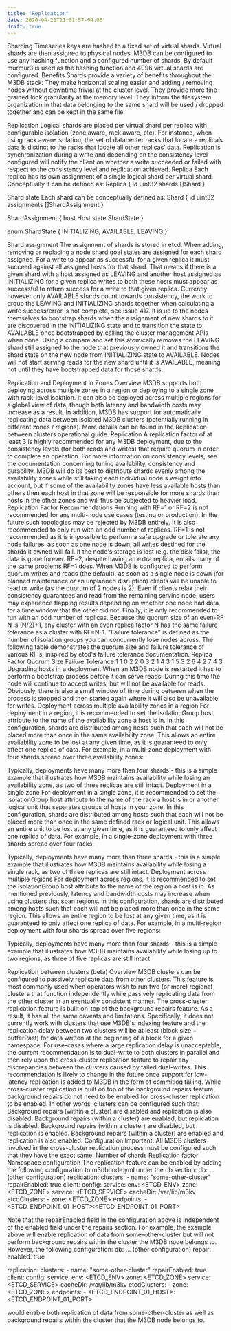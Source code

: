 ```yaml
---
title: "Replication"
date: 2020-04-21T21:01:57-04:00
draft: true
---
```


Sharding
Timeseries keys are hashed to a fixed set of virtual shards. Virtual shards are then assigned to physical nodes. M3DB can be configured to use any hashing function and a configured number of shards. By default murmur3 is used as the hashing function and 4096 virtual shards are configured.
Benefits
Shards provide a variety of benefits throughout the M3DB stack:
They make horizontal scaling easier and adding / removing nodes without downtime trivial at the cluster level.
They provide more fine grained lock granularity at the memory level.
They inform the filesystem organization in that data belonging to the same shard will be used / dropped together and can be kept in the same file.


Replication
Logical shards are placed per virtual shard per replica with configurable isolation (zone aware, rack aware, etc). For instance, when using rack aware isolation, the set of datacenter racks that locate a replica’s data is distinct to the racks that locate all other replicas’ data.
Replication is synchronization during a write and depending on the consistency level configured will notify the client on whether a write succeeded or failed with respect to the consistency level and replication achieved.
Replica
Each replica has its own assignment of a single logical shard per virtual shard.
Conceptually it can be defined as:
Replica {
  id uint32
  shards []Shard
}

Shard state
Each shard can be conceptually defined as:
Shard {
  id uint32
  assignments []ShardAssignment
}

ShardAssignment {
  host Host
  state ShardState
}

enum ShardState {
  INITIALIZING,
  AVAILABLE,
  LEAVING
}

Shard assignment
The assignment of shards is stored in etcd. When adding, removing or replacing a node shard goal states are assigned for each shard assigned.
For a write to appear as successful for a given replica it must succeed against all assigned hosts for that shard. That means if there is a given shard with a host assigned as LEAVING and another host assigned as INITIALIZING for a given replica writes to both these hosts must appear as successful to return success for a write to that given replica. Currently however only AVAILABLE shards count towards consistency, the work to group the LEAVING and INITIALIZING shards together when calculating a write success/error is not complete, see issue 417.
It is up to the nodes themselves to bootstrap shards when the assignment of new shards to it are discovered in the INITIALIZING state and to transition the state to AVAILABLE once bootstrapped by calling the cluster management APIs when done. Using a compare and set this atomically removes the LEAVING shard still assigned to the node that previously owned it and transitions the shard state on the new node from INITIALIZING state to AVAILABLE.
Nodes will not start serving reads for the new shard until it is AVAILABLE, meaning not until they have bootstrapped data for those shards.



Replication and Deployment in Zones
Overview
M3DB supports both deploying across multiple zones in a region or deploying to a single zone with rack-level isolation. It can also be deployed across multiple regions for a global view of data, though both latency and bandwidth costs may increase as a result.
In addition, M3DB has support for automatically replicating data between isolated M3DB clusters (potentially running in different zones / regions). More details can be found in the Replication between clusters operational guide.
Replication
A replication factor of at least 3 is highly recommended for any M3DB deployment, due to the consistency levels (for both reads and writes) that require quorum in order to complete an operation. For more information on consistency levels, see the documentation concerning tuning availability, consistency and durability.
M3DB will do its best to distribute shards evenly among the availability zones while still taking each individual node's weight into account, but if some of the availability zones have less available hosts than others then each host in that zone will be responsible for more shards than hosts in the other zones and will thus be subjected to heavier load.
Replication Factor Recommendations
Running with RF=1 or RF=2 is not recommended for any multi-node use cases (testing or production). In the future such topologies may be rejected by M3DB entirely. It is also recommended to only run with an odd number of replicas.
RF=1 is not recommended as it is impossible to perform a safe upgrade or tolerate any node failures: as soon as one node is down, all writes destined for the shards it owned will fail. If the node's storage is lost (e.g. the disk fails), the data is gone forever.
RF=2, despite having an extra replica, entails many of the same problems RF=1 does. When M3DB is configured to perform quorum writes and reads (the default), as soon as a single node is down (for planned maintenance or an unplanned disruption) clients will be unable to read or write (as the quorum of 2 nodes is 2). Even if clients relax their consistency guarantees and read from the remaining serving node, users may experience flapping results depending on whether one node had data for a time window that the other did not.
Finally, it is only recommended to run with an odd number of replicas. Because the quorum size of an even-RF N is (N/2)+1, any cluster with an even replica factor N has the same failure tolerance as a cluster with RF=N-1. "Failure tolerance" is defined as the number of isolation groups you can concurrently lose nodes across. The following table demonstrates the quorum size and failure tolerance of various RF's, inspired by etcd's failure tolerance documentation.
Replica Factor
Quorum Size
Failure Tolerance
1
1
0
2
2
0
3
2
1
4
3
1
5
3
2
6
4
2
7
4
3
Upgrading hosts in a deployment
When an M3DB node is restarted it has to perform a bootstrap process before it can serve reads. During this time the node will continue to accept writes, but will not be available for reads.
Obviously, there is also a small window of time during between when the process is stopped and then started again where it will also be unavailable for writes.
Deployment across multiple availability zones in a region
For deployment in a region, it is recommended to set the isolationGroup host attribute to the name of the availability zone a host is in.
In this configuration, shards are distributed among hosts such that each will not be placed more than once in the same availability zone. This allows an entire availability zone to be lost at any given time, as it is guaranteed to only affect one replica of data.
For example, in a multi-zone deployment with four shards spread over three availability zones:

Typically, deployments have many more than four shards - this is a simple example that illustrates how M3DB maintains availability while losing an availability zone, as two of three replicas are still intact.
Deployment in a single zone
For deployment in a single zone, it is recommended to set the isolationGroup host attribute to the name of the rack a host is in or another logical unit that separates groups of hosts in your zone.
In this configuration, shards are distributed among hosts such that each will not be placed more than once in the same defined rack or logical unit. This allows an entire unit to be lost at any given time, as it is guaranteed to only affect one replica of data.
For example, in a single-zone deployment with three shards spread over four racks:

Typically, deployments have many more than three shards - this is a simple example that illustrates how M3DB maintains availability while losing a single rack, as two of three replicas are still intact.
Deployment across multiple regions
For deployment across regions, it is recommended to set the isolationGroup host attribute to the name of the region a host is in.
As mentioned previously, latency and bandwidth costs may increase when using clusters that span regions.
In this configuration, shards are distributed among hosts such that each will not be placed more than once in the same region. This allows an entire region to be lost at any given time, as it is guaranteed to only affect one replica of data.
For example, in a multi-region deployment with four shards spread over five regions:

Typically, deployments have many more than four shards - this is a simple example that illustrates how M3DB maintains availability while losing up to two regions, as three of five replicas are still intact.

Replication between clusters (beta)
Overview
M3DB clusters can be configured to passively replicate data from other clusters. This feature is most commonly used when operators wish to run two (or more) regional clusters that function independently while passively replicating data from the other cluster in an eventually consistent manner.
The cross-cluster replication feature is built on-top of the background repairs feature. As a result, it has all the same caveats and limitations. Specifically, it does not currently work with clusters that use M3DB's indexing feature and the replication delay between two clusters will be at least (block size + bufferPast) for data written at the beginning of a block for a given namespace. For use-cases where a large replication delay is unacceptable, the current recommendation is to dual-write to both clusters in parallel and then rely upon the cross-cluster replication feature to repair any discrepancies between the clusters caused by failed dual-writes. This recommendation is likely to change in the future once support for low-latency replication is added to M3DB in the form of commitlog tailing.
While cross-cluster replication is built on top of the background repairs feature, background repairs do not need to be enabled for cross-cluster replication to be enabled. In other words, clusters can be configured such that:
Background repairs (within a cluster) are disabled and replication is also disabled.
Background repairs (within a cluster) are enabled, but replication is disabled.
Background repairs (within a cluster) are disabled, but replication is enabled.
Background repairs (within a cluster) are enabled and replication is also enabled.
Configuration
Important: All M3DB clusters involved in the cross-cluster replication process must be configured such that they have the exact same:
Number of shards
Replication factor
Namespace configuration
The replication feature can be enabled by adding the following configuration to m3dbnode.yml under the db section:
db:
  ... (other configuration)
  replication:
    clusters:
      - name: "some-other-cluster"
        repairEnabled: true
        client:
          config:
            service:
              env: <ETCD_ENV>
              zone: <ETCD_ZONE>
              service: <ETCD_SERVICE>
              cacheDir: /var/lib/m3kv
              etcdClusters:
                - zone: <ETCD_ZONE>
                  endpoints:
                    - <ETCD_ENDPOINT_01_HOST>:<ETCD_ENDPOINT_01_PORT>

Note that the repairEnabled field in the configuration above is independent of the enabled field under the repairs section. For example, the example above will enable replication of data from some-other-cluster but will not perform background repairs within the cluster the M3DB node belongs to.
However, the following configuration:
db:
  ... (other configuration)
  repair:
    enabled: true

  replication:
    clusters:
      - name: "some-other-cluster"
        repairEnabled: true
        client:
          config:
            service:
              env: <ETCD_ENV>
              zone: <ETCD_ZONE>
              service: <ETCD_SERVICE>
              cacheDir: /var/lib/m3kv
              etcdClusters:
                - zone: <ETCD_ZONE>
                  endpoints:
                    - <ETCD_ENDPOINT_01_HOST>:<ETCD_ENDPOINT_01_PORT>

would enable both replication of data from some-other-cluster as well as background repairs within the cluster that the M3DB node belongs to.
